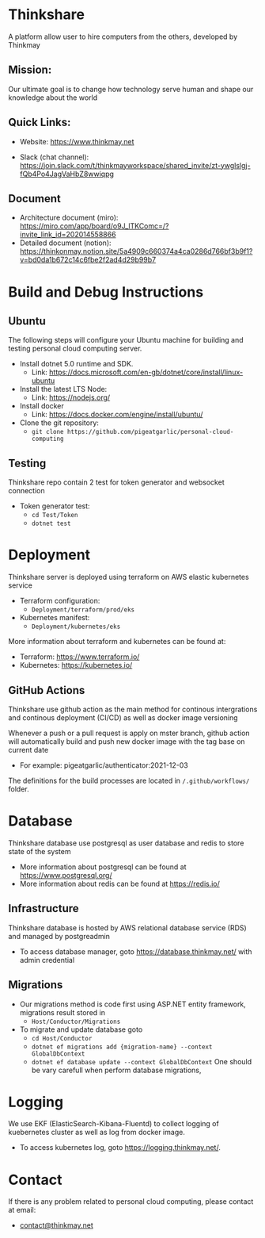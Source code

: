 # Thinkshare
A platform allow user to hire computers from the others, developed by Thinkmay
## Mission:
Our ultimate goal is to change how technology serve human and shape our knowledge about the world

## Quick Links:
- Website: https://www.thinkmay.net
* Slack (chat channel): https://join.slack.com/t/thinkmayworkspace/shared_invite/zt-ywglslgj-fQb4Po4JagVaHbZ8wwiqpg

## Document
* Architecture document (miro): https://miro.com/app/board/o9J_lTKComc=/?invite_link_id=202014558866
* Detailed document (notion): https://thinkonmay.notion.site/5a4909c660374a4ca0286d766bf3b9f1?v=bd0da1b672c14c6fbe2f2ad4d29b99b7


# Build and Debug Instructions 
## Ubuntu  
The following steps will configure your Ubuntu machine for building and testing personal cloud computing server.
* Install dotnet 5.0 runtime and SDK.
    * Link: https://docs.microsoft.com/en-gb/dotnet/core/install/linux-ubuntu 
* Install the latest LTS Node:
	* Link: https://nodejs.org/
* Install docker 
    * Link: https://docs.docker.com/engine/install/ubuntu/
* Clone the git repository: 
    * `git clone https://github.com/pigeatgarlic/personal-cloud-computing`

## Testing 
Thinkshare repo contain 2 test for token generator and websocket connection
* Token generator test:
    * `cd Test/Token`
    * `dotnet test`

# Deployment
Thinkshare server is deployed using terraform on AWS elastic kubernetes service

* Terraform configuration:
    * `Deployment/terraform/prod/eks`
* Kubernetes manifest:
    * `Deployment/kubernetes/eks`

More information about terraform and kubernetes can be found at:
* Terraform: https://www.terraform.io/
* Kubernetes: https://kubernetes.io/



## GitHub Actions
Thinkshare use github action as  the main method for continous intergrations and continous deployment (CI/CD) as well as docker image versioning

Whenever a push or a pull request is apply on mster branch, github action will automatically build and push new docker image with the tag base on current date 
* For example: pigeatgarlic/authenticator:2021-12-03 


The definitions for the build processes are located in `/.github/workflows/` folder.

# Database
Thinkshare database use postgresql as user database and redis to store state of the system
* More information about postgresql can be found at https://www.postgresql.org/
* More information about redis can be found at https://redis.io/


## Infrastructure
Thinkshare database is hosted by AWS relational database service (RDS) and managed by postgreadmin
* To access database manager, goto https://database.thinkmay.net/ with admin credential

## Migrations 
* Our migrations method is code first using ASP.NET entity framework, migrations result stored in
    * `Host/Conductor/Migrations`
* To migrate and update database goto
    * `cd Host/Conductor`
    * `dotnet ef migrations add {migration-name} --context GlobalDbContext`
    * `dotnet ef database update --context GlobalDbContext`
One should be vary carefull when perform database migrations, 

# Logging
We use EKF (ElasticSearch-Kibana-Fluentd) to collect logging of kuebernetes cluster as well as log from docker image.

* To access kubernetes log, goto https://logging.thinkmay.net/.


# Contact 
If there is any problem related to personal cloud computing, please contact at email:
* contact@thinkmay.net
